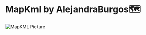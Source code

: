 # MapKml by AlejandraBurgos🗺️

![MapKML Picture](https://github.com/Alejandra6594/mapkml/assets/75916617/562087b3-490e-427f-a97c-fe631b5440f5)


